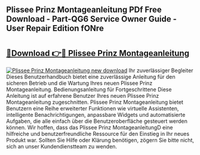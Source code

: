 ## Plissee Prinz Montageanleitung PDf Free Download - Part-QG6 Service Owner Guide - User Repair Edition fONre

# <h2><a href="http://df8y7w.blite.top/?on=Plissee+Prinz+Montageanleitung">🔗Download 👉🔴 Plissee Prinz Montageanleitung</a></h2>

[![Plissee Prinz Montageanleitung new download](https://i.imgur.com/lujVjoI.png)](http://df8y7w.blite.top/?on=Plissee+Prinz+Montageanleitung)
Ihr zuverlässiger Begleiter Dieses Benutzerhandbuch bietet eine zuverlässige Anleitung für den sicheren Betrieb und die Wartung Ihres neuen Plissee Prinz Montageanleitung. Bedienungsanleitung für Fortgeschrittene Diese Anleitung ist auf erfahrene Benutzer Ihres neuen Plissee Prinz Montageanleitung zugeschnitten. Plissee Prinz Montageanleitung bietet Benutzern eine Reihe erweiterter Funktionen wie virtuelle Assistenten, intelligente Benachrichtigungen, anpassbare Widgets und automatisierte Aufgaben, die alle einfach über die Benutzeroberfläche gesteuert werden können. Wir hoffen, dass das Plissee Prinz MontageanleitungD eine hilfreiche und benutzerfreundliche Ressource für den Einstieg in Ihr neues Produkt war. Sollten Sie Hilfe oder Klärung benötigen, zögern Sie bitte nicht, sich an unser Kundendienstteam zu wenden.
